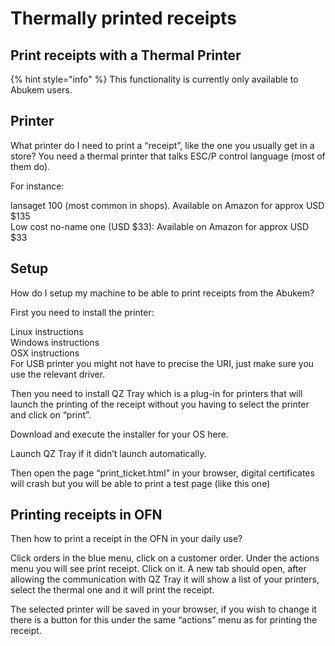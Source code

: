 # Thermally printed receipts

## Print receipts with a Thermal Printer

{% hint style="info" %}
This functionality is currently only available to Abukem users.

## Printer

What printer do I need to print a “receipt”, like the one you usually get in a store? You need a thermal printer that talks ESC/P control language \(most of them do\).

For instance:

lansaget 100 \(most common in shops\). Available on Amazon for approx USD $135  
Low cost no-name one \(USD $33\): Available on Amazon for approx USD $33

## Setup

How do I setup my machine to be able to print receipts from the Abukem?

First you need to install the printer:

Linux instructions  
Windows instructions  
OSX instructions  
For USB printer you might not have to precise the URI, just make sure you use the relevant driver.

Then you need to install QZ Tray which is a plug-in for printers that will launch the printing of the receipt without you having to select the printer and click on “print”.

Download and execute the installer for your OS here.

Launch QZ Tray if it didn’t launch automatically.

Then open the page “print\_ticket.html” in your browser, digital certificates will crash but you will be able to print a test page \(like this one\)

## Printing receipts in OFN

Then how to print a receipt in the OFN in your daily use?

Click orders in the blue menu, click on a customer order. Under the actions menu you will see print receipt. Click on it. A new tab should open, after allowing the communication with QZ Tray it will show a list of your printers, select the thermal one and it will print the receipt.

The selected printer will be saved in your browser, if you wish to change it there is a button for this under the same “actions” menu as for printing the receipt.

